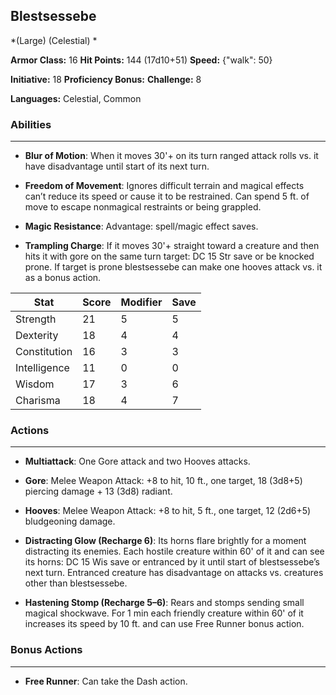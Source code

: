 ## Blestsessebe
*(Large) (Celestial) *

**Armor Class:** 16
**Hit Points:** 144 (17d10+51)
**Speed:** {"walk": 50}

**Initiative:** 18
**Proficiency Bonus:**
**Challenge:** 8

**Languages:** Celestial, Common

### Abilities
 --- 
- **Blur of Motion**: When it moves 30'+ on its turn ranged attack rolls vs. it have disadvantage until start of its next turn.

- **Freedom of Movement**: Ignores difficult terrain and magical effects can’t reduce its speed or cause it to be restrained. Can spend 5 ft. of move to escape nonmagical restraints or being grappled.

- **Magic Resistance**: Advantage: spell/magic effect saves.

- **Trampling Charge**: If it moves 30'+ straight toward a creature and then hits it with gore on the same turn target: DC 15 Str save or be knocked prone. If target is prone blestsessebe can make one hooves attack vs. it as a bonus action.



| Stat | Score | Modifier | Save |
| ---- | ---- | ---- | ---- |
| Strength | 21 | 5 | 5 |
| Dexterity | 18 | 4 | 4 |
| Constitution | 16 | 3 | 3 |
| Intelligence | 11 | 0 | 0 |
| Wisdom | 17 | 3 | 6 |
| Charisma | 18 | 4 | 7 |

### Actions
 --- 
- **Multiattack**: One Gore attack and two Hooves attacks.

- **Gore**: Melee Weapon Attack: +8 to hit, 10 ft., one target, 18 (3d8+5) piercing damage + 13 (3d8) radiant.

- **Hooves**: Melee Weapon Attack: +8 to hit, 5 ft., one target, 12 (2d6+5) bludgeoning damage.

- **Distracting Glow (Recharge 6)**: Its horns flare brightly for a moment distracting its enemies. Each hostile creature within 60' of it and can see its horns: DC 15 Wis save or entranced by it until start of blestsessebe’s next turn. Entranced creature has disadvantage on attacks vs. creatures other than blestsessebe.

- **Hastening Stomp (Recharge 5–6)**: Rears and stomps sending small magical shockwave. For 1 min each friendly creature within 60' of it increases its speed by 10 ft. and can use Free Runner bonus action.

### Bonus Actions
 --- 
- **Free Runner**: Can take the Dash action.

